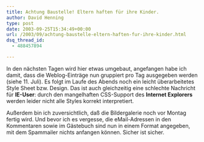 ```yaml
---
title: Achtung Baustelle! Eltern haften für ihre Kinder.
author: David Henning
type: post
date: 2003-09-25T15:34:49+00:00
url: /2003/09/achtung-baustelle-eltern-haften-fur-ihre-kinder.html
dsq_thread_id:
  - 488457894

---
```

In den nächsten Tagen wird hier etwas umgebaut, angefangen habe ich damit, dass die Weblog-Einträge nun gruppiert pro Tag ausgegeben werden (siehe 11. Juli). Es folgt im Laufe des Abends noch ein leicht überarbeitetes Style Sheet bzw. Design. Das ist auch gleichzeitig eine schlechte Nachricht für **IE-User**: durch den mangelhaften CSS-Support des **Internet Explorers** werden leider nicht alle Styles korrekt interpretiert.

Außerdem bin ich zuversichtlich, daß die Bildergalerie noch vor Montag fertig wird. Und bevor ich es vergesse, die eMail-Adressen in den Kommentaren sowie im Gästebuch sind nun in einem Format angegeben, mit dem Spammailer nichts anfangen können. Sicher ist sicher.